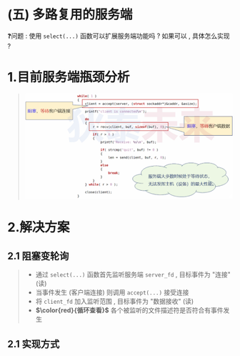 # (五) 多路复用的服务端

❓问题 : 使用 `select(...)` 函数可以扩展服务端功能吗 ? 如果可以 , 具体怎么实现 ?

# 1.目前服务端瓶颈分析

><img src="./assets/image-20230813194807592.png" alt="image-20230813194807592" />

# 2.解决方案

## 2.1 阻塞变轮询 

>- 通过 `select(...)` 函数首先监听服务端 `server_fd` , 目标事件为 "连接" (读)
> - 当事件发生 (客户端连接) 则调用 `accept(...)` 接受连接
> - 将 `client_fd` 加入监听范围 , 目标事件为 "数据接收" (读)
> - **$\color{red}{循环查看}$** 各个被监听的文件描述符是否符合有事件发生

## 2.1 实现方式

>
>
>